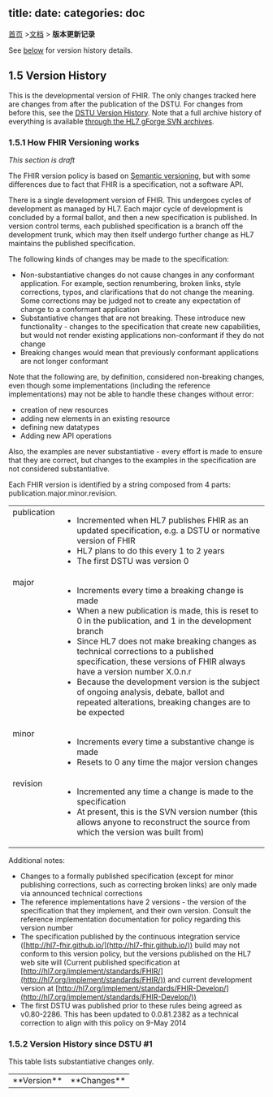 title: 
date: 
categories: doc
---

  [首页](../home/index.html) >[文档](documentation.html) > **版本更新记录**	

See [below](#history) for version history details.

<a name="history"> </a>

## 1.5 Version History

This is the developmental version of FHIR. The only changes tracked here are 
changes from after the publication of the DSTU. For changes from before this, 
see the [DSTU Version History](http://hl7.org/implement/standards/fhir/history.html).
Note that a full archive history of everything is available 
[through the HL7 gForge SVN archives](http://wiki.hl7.org/index.php?title=FHIR "FHIR").

<a name="rules"> </a>

### 1.5.1 How FHIR Versioning works

_This section is draft_

The FHIR version policy is based on [Semantic versioning](http://semver.org/), but with 
some differences due to fact that FHIR is a specification, not a software API.

There is a single development version of FHIR. This undergoes cycles of development as 
managed by HL7. Each major cycle of development is concluded by a formal ballot, and then 
a new specification is published. In version control terms, each published specification is a 
branch off the development trunk, which may then itself undergo further change as 
HL7 maintains the published specification. 

The following kinds of changes may be made to the specification:

*   Non-substantiative changes do not cause changes in any conformant application. For example, section renumbering,   broken links, style corrections, typos, and clarifications that do not change the meaning. Some corrections may   be judged not to create any expectation of change to a conformant application
*   Substantiative changes that are not breaking. These introduce new functionality - changes to the specification that create new capabilities, but would not render existing applications non-conformant if they do not change
*   Breaking changes would mean that previously conformant applications are not longer conformant

Note that the following are, by definition, considered non-breaking changes, even though some implementations (including the reference implementations) may not be able to handle these changes without error:

*   creation of new resources
*   adding new elements in an existing resource
*   defining new datatypes
*   Adding new API operations

Also, the examples are never substantiative - every effort is made to ensure that they are correct, but changes to the examples in the specification are not considered substantiative.

Each FHIR version is identified by a string composed from 4 parts: publication.major.minor.revision. 

<table class="lines">
  <tr>
   <td valign="top">publication</td>
   <td>

*   Incremented when HL7 publishes FHIR as an updated specification, e.g. a DSTU or normative version of FHIR
*   HL7 plans to do this every 1 to 2 years
*   The first DSTU was version 0
   </td>
  </tr>
  <tr>
   <td valign="top">major</td>
   <td>

*   Increments every time a breaking change is made
*   When a new publication is made, this is reset to 0 in the publication, and 1 in the development branch
*   Since HL7 does not make breaking changes as technical corrections to a published specification, these versions of FHIR always have a version number X.0.n.r
*   Because the development version is the subject of ongoing analysis, debate, ballot and repeated alterations, breaking changes are to be expected
   </td>
  </tr>
  <tr>
   <td valign="top">minor</td>
   <td>

*   Increments every time a substantive change is made
*   Resets to 0 any time the major version changes
   </td>
  </tr>
  <tr>
   <td valign="top">revision</td>
   <td>

*   Incremented any time a change is made to the specification
*   At present, this is the SVN version number (this allows anyone to reconstruct the source from which the version was built from)
   </td>
  </tr>
</table>

Additional notes:

*   Changes to a formally published specification (except for minor publishing corrections, such as correcting broken links) are only made via announced technical corrections
*   The reference implementations have 2 versions - the version of the specification that they implement, and their own version. Consult the reference implementation documentation for policy regarding this version number
*   The specification published by the continuous integration service ([http://hl7-fhir.github.io/](http://hl7-fhir.github.io/)) build may not conform to this version policy,   but the versions published on the HL7 web site will (Current published specification at [http://hl7.org/implement/standards/FHIR/](http://hl7.org/implement/standards/FHIR/))     and current development version at [http://hl7.org/implement/standards/FHIR-Develop/](http://hl7.org/implement/standards/FHIR-Develop/))
*   The first DSTU was published prior to these rules being agreed as v0.80-2286. This has been updated to 0.0.81.2382 as a technical correction to align with this policy on 9-May 2014

<a name="history"> </a>

### <span class="sectioncount">1.5.2<a name="1.5.2"> </a></span> Version History since DSTU #1

This table lists substantiative changes only.

<table class="grid"> 
 <tr>
   <td>**Version**</td>
   <td>**Changes**</td>
 </tr>
  <!-- template:
 <tr>
   <td>0.major.minor</td>
   <td>

*
   </td>
 </tr>

notes: do not list revision in the version --> 

	<tr>
		<td>0.4.0</td>
		<td>

**Draft For Comment, January 2015 Ballot**

Breaking Changes (full list):

*   Replace atom and taglist with a native [Bundle](bundle.html) format ([3728](http://gforge.hl7.org/gf/project/fhir/tracker/?action=TrackerItemEdit&amp;tracker_item_id=3728), [3558](http://gforge.hl7.org/gf/project/fhir/tracker/?action=TrackerItemEdit&amp;tracker_item_id=3558), [2889](http://gforge.hl7.org/gf/project/fhir/tracker/?action=TrackerItemEdit&amp;tracker_item_id=2889)) (and also [Binary](binary.html))
*   JSON: change how extensions are represented ([3471](http://gforge.hl7.org/gf/project/fhir/tracker/?action=TrackerItemEdit&amp;tracker_item_id=3471))
*   RESTful API: change how version specific upgrades work ([3451](http://gforge.hl7.org/gf/project/fhir/tracker/?action=TrackerItemEdit&amp;tracker_item_id=3451))
*   DataTypes:          <li>Rename Schedule to [Timing](datatypes.html#Timing) ([3536](http://gforge.hl7.org/gf/project/fhir/tracker/?action=TrackerItemEdit&amp;tracker_item_id=3536), [3236](http://gforge.hl7.org/gf/project/fhir/tracker/?action=TrackerItemEdit&amp;tracker_item_id=3236))*   Rename Contact to [ContactPoint](datatypes.html#ContactPoint) ([3533](http://gforge.hl7.org/gf/project/fhir/tracker/?action=TrackerItemEdit&amp;tracker_item_id=3533)) and swap order of elements ([3108](http://gforge.hl7.org/gf/project/fhir/tracker/?action=TrackerItemEdit&amp;tracker_item_id=3108)))
*   [Address](datatypes.html#Address) - change zip to postCode ([2888](http://gforge.hl7.org/gf/project/fhir/tracker/?action=TrackerItemEdit&amp;tracker_item_id=2888))
*   [Quantity](datatypes.html#Quantity): Correct schema spelling for &quot;QuantityCompararator&quot; ([3531](http://gforge.hl7.org/gf/project/fhir/tracker/?action=TrackerItemEdit&amp;tracker_item_id=3531))
*   Change allowable values for the [id](datatypes.html#id) type to include capital letters, and allow up to 64 chars ([3750](http://gforge.hl7.org/gf/project/fhir/tracker/?action=TrackerItemEdit&amp;tracker_item_id=3750))

*   Restructure [Profile](profile.html) - only one structure, and pull [ExtensionDefinition](extensiondefinition.html) out of Profile (3647, 3498), and pull [SearchParameter](searchparameter.html) out ([3626](http://gforge.hl7.org/gf/project/fhir/tracker/?action=TrackerItemEdit&amp;tracker_item_id=3626))
*   [Profile](profile.html): allow 0..* discriminator ([3131](http://gforge.hl7.org/gf/project/fhir/tracker/?action=TrackerItemEdit&amp;tracker_item_id=3131)), and change the way discriminators work across resource boundaries ([3124](http://gforge.hl7.org/gf/project/fhir/tracker/?action=TrackerItemEdit&amp;tracker_item_id=3124)) + generate multiple types properly ([2856](http://gforge.hl7.org/gf/project/fhir/tracker/?action=TrackerItemEdit&amp;tracker_item_id=2856))
*   remove _validate interaction, and replace with $validate operation ([3686](http://gforge.hl7.org/gf/project/fhir/tracker/?action=TrackerItemEdit&amp;tracker_item_id=3686))
*   [Patient](patient.html): separate birth time from birthDate ([3731](http://gforge.hl7.org/gf/project/fhir/tracker/?action=TrackerItemEdit&amp;tracker_item_id=3731)), Change Administrative Gender from a CodableConcept to a Code. Also fixed the values as male|female|other|unknown with mappings to v2 and v3 ([3070](http://gforge.hl7.org/gf/project/fhir/tracker/?action=TrackerItemEdit&amp;tracker_item_id=3070))
*   [Supply](supply.html): Change Name of supply.kind binding ([3412](http://gforge.hl7.org/gf/project/fhir/tracker/?action=TrackerItemEdit&amp;tracker_item_id=3412))
*   [DocumentReference](documentreference.html): change encoding of Hash to Base64 ([3291](http://gforge.hl7.org/gf/project/fhir/tracker/?action=TrackerItemEdit&amp;tracker_item_id=3291))
*   [Group](group.html): rename header to title ([3126](http://gforge.hl7.org/gf/project/fhir/tracker/?action=TrackerItemEdit&amp;tracker_item_id=3126))
*   [Condition](condition.html): split relatedItem into two ([3111](http://gforge.hl7.org/gf/project/fhir/tracker/?action=TrackerItemEdit&amp;tracker_item_id=3111))
*   [Questionnaire](questionnaire.html): drop questionnaire.group.question.remarks ([3255](http://gforge.hl7.org/gf/project/fhir/tracker/?action=TrackerItemEdit&amp;tracker_item_id=3255)) and move omitReason from extension to base resource ([3260](http://gforge.hl7.org/gf/project/fhir/tracker/?action=TrackerItemEdit&amp;tracker_item_id=3260))
*   [QuestionnaireAnswers](questionnaireanswers.html): allow multiple answers ([3146](http://gforge.hl7.org/gf/project/fhir/tracker/?action=TrackerItemEdit&amp;tracker_item_id=3146))*   [ValueSet](valueset.html): replace  ValueSet.compose.include.code with ValueSet.compose.include.concept ([3258](http://gforge.hl7.org/gf/project/fhir/tracker/?action=TrackerItemEdit&amp;tracker_item_id=3258)), added new rules about expansion content ([3138](http://gforge.hl7.org/gf/project/fhir/tracker/?action=TrackerItemEdit&amp;tracker_item_id=3138))
*   [Media](media.html): Rename element 'dateTime' to 'created' ([3174](http://gforge.hl7.org/gf/project/fhir/tracker/?action=TrackerItemEdit&amp;tracker_item_id=3174)) and length to duration ([2866](http://gforge.hl7.org/gf/project/fhir/tracker/?action=TrackerItemEdit&amp;tracker_item_id=2866))
*   Remove DeviceObservationReport and Query
*   Collapse AdverseReaction into [AllergyIntolerance](allergyintolerance.html)
*   [Appointment](appointment.html) changes - individual field renamed to actor, and added mappings to v2 and v3

New Resources:

*   [Appointment](appointment.html)
*   [AppointmentResponse](appointmentresponse.html)
*   [Basic](basic.html)
*   [CarePlan2](careplan2.html)*   [ClaimResponse](claimresponse.html)
*   [ClinicalAssessment](clinicalassessment.html)
*   [Communication](communication.html)
*   [CommunicationRequest](communicationrequest.html)
*   [Contract](contract.html)
*   [Contraindication](contraindication.html)
*   [Coverage](coverage.html)
*   [DataElement](dataelement.html)
*   [DeviceComponent](devicecomponent.html)
*   [DeviceMetric](devicemetric.html)
*   [DeviceObservationReport](deviceobservationreport.html)
*   [DeviceUseRequest](deviceuserequest.html)*   [DeviceUseStatement](deviceusestatement.html)
*   [EligibilityRequest](eligibilityrequest.html)
*   [EligibilityResponse](eligibilityresponse.html)
*   [EnrollmentRequest](enrollmentrequest.html)
*   [EnrollmentResponse](enrollmentresponse.html)
*   [EpisodeOfCare](episodeofcare.html)
*   [ExplanationOfBenefit](explanationofbenefit.html)
*   [ExtensionDefinition](extensiondefinition.html)
*   [Goal](goal.html)*   [HealthcareService](healthcareservice.html)
*   [ImagingObjectSelection](imagingobjectselection.html)
*   [InstitutionalClaim](institutionalclaim.html)
*   [NamingSystem](namingsystem.html)
*   [NutritionOrder](nutritionorder.html)
*   [OperationDefinition](operationdefinition.html)
*   [OralHealthClaim](oralhealthclaim.html)
*   [PaymentNotice](paymentnotice.html)
*   [PaymentReconciliation](paymentreconciliation.html)
*   [PendedRequest](pendedrequest.html)
*   [Person](person.html)
*   [PharmacyClaim](pharmacyclaim.html)
*   [ProcedureRequest](procedurerequest.html)*   [ProfessionalClaim](professionalclaim.html)
*   [QuestionnaireAnswers](questionnaireanswers.html)
*   [Readjudicate](readjudicate.html)
*   [ReferralRequest](referralrequest.html)
*   [Reversal](reversal.html)
*   [RiskAssessment](riskassessment.html)
*   [SearchParameter](searchparameter.html)
*   [Schedule](schedule.html)
*   [Slot](slot.html)
*   [StatusRequest](statusrequest.html)
*   [StatusResponse](statusresponse.html)
*   [Subscription](subscription.html)
*   [SupportingDocumentation](supportingdocumentation.html)
*   [VisionClaim](visionclaim.html)
*   [VisionPrescription](visionprescription.html)

New Implementation Guides

*   [Argonaut Project](argonauts.html)
*   [Data Access Framework](daf.html)
*   [Structured Data Capture](sdc.html) &amp; [Structured Data Capture - Data Element Exchange](sdc-de.html)
*   US Laboratory [Order](uslaborder.html), [Report](uslabreport.html) &amp; [Report to Public Health](uslabphreport.html)
*   [EHRS Functional model - Record Lifecycle Events](ehrs-rle.html)
		</td>
	</tr> <tr>
   <td>0.3.0</td>
   <td>

*   Renamed Namespace to NamingSystem
*   Split [QuestionnaireAnswers](questionnaireanswers.html) from [Questionnaire](questionnaire.html) and significantly revamped the       [Questionnaire](questionnaire.html) in response to feedback from the Connectathon.
*   Added [DataElement](dataelement.html) resource (has been previously discussed as ObservationDefinition)
*   Defined [Subscription](subscription.html) resource for evaluation
*   Add [time](datatypes.html#time) data type
*   Define RPC-type [operations](operations.html) on the RESTful interface, and add [Operation Definition](operationdefinition.html)
*   Defined operations on several resources including [ConceptMap](conceptmap.html), [Questionnaire](questionnaire.html) and [ValueSet](valueset.html)
*   [Conformance](conformance.html): Change Conformance.rest.operation to Conformance.rest.interaction and Conformance.rest.resource.operation to Conformance.rest.resource.interaction, and add Conformance.rest.operation to point to [Operation Definition](operationdefinition.html)
*   [Profile](profile.html): add Profile.url, Profile.structure.snapshot and Profile.structure.differential, and remove query definition (now in OperationDefinition)
*   Add pages for [LOINC](loinc.html), [RxNorm](rxnorm.html), and [SNOMED CT](snomedct.html)
*   Significant rework for [ConceptMap](conceptmap.html) so it can be used to map between structures as well as value sets
*   Add [Contraindication](contraindication.html) and [Risk Assessment](riskassessment.html) and added examples to other resources in support of these
*   Add [Referral Request](referralrequest.html)
*   Add supportingInformation to [DiagnosticOrder](diagnosticorder.html)
*   Add fulfills to [Encounter](encounter.html)
*   Add date and age[x] to [FamilyHistory](familyhistory.html)
*   Change cardinality of [Location](location.html).identifier to 0..*
*   Change cardinality of [Practitioner](practitioner.html).address to 0..*
*   Add [Observation](observation.html).encounter to 0..*
*   Temporarily added content for the [Structured Data Capture implementation guide](sdc.html), including profiles on several resources, conformance instances, etc.
       This content will be moved to an external specification once the necessary tooling is in place to support that form of publication.
   </td>
 </tr>
 <tr>
   <td>0.2.1</td>
   <td>

*   Minor new optional elements on value set for metadata, new extensions for all the rest of the VSD project metadata, formal profile to express basic minimum metadata for value set
   </td>
 </tr>
 <tr>
   <td>**0.2.0**</td>
   <td>

*   Namespace:  adjustments based on Grahame's feedback
   </td>
 </tr>
 <tr>
   <td>0.1.0</td>
   <td>

*   Add [Appointment](appointment.html), [Appointment Response](appointmentresponse.html), [Schedule](schedule.html) and [Slot](slot.html)
*   Add [Namespace](namespace.html)
   </td>
 </tr>
</table>

Note: a useful tool for displaying the differences between pages is the [W3C HTML Diff engine](http://services.w3.org/htmldiff).

&copy; HL7.org 2011+. FHIR DSTU (v0.4.0-3900) 构建于2014  12月20号 2014 22:38+0000 星期六 . 
链接：[试行版是什么](http://hl7.org/implement/standards/fhir/dstu.htmll) |[版本更新情况](http://hl7.org/implement/standards/fhir/history.htmll) | [许可协议](http://hl7.org/implement/standards/fhir/license.htmll) |[提交变更建议](http://gforge.hl7.org/gf/project/fhir/tracker/?action=TrackerItemAdd&tracker_id=677) 	